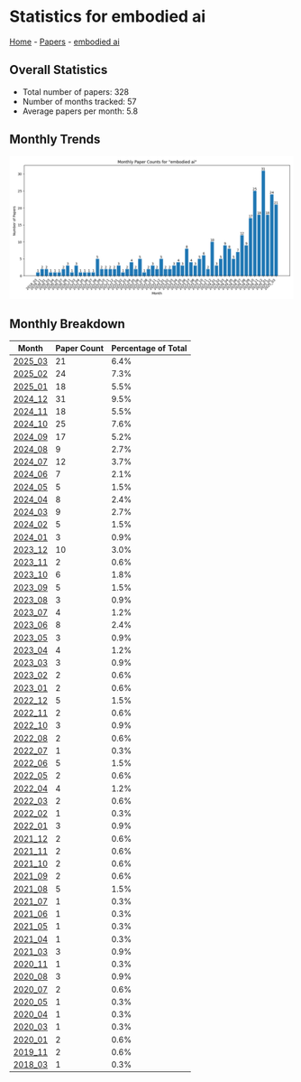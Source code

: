 # Statistics for embodied ai

[Home](https://arxcompass.github.io) - [Papers](https://arxcompass.github.io/papers) - [embodied ai](https://arxcompass.github.io/papers/embodied_ai)

## Overall Statistics

- Total number of papers: 328
- Number of months tracked: 57
- Average papers per month: 5.8

## Monthly Trends

![Monthly Paper Counts](monthly_stats.png)

## Monthly Breakdown

| Month | Paper Count | Percentage of Total |
| --- | --- | --- |
| [2025_03](./2025_03/papers_1.md) | 21 | 6.4% |
| [2025_02](./2025_02/papers_1.md) | 24 | 7.3% |
| [2025_01](./2025_01/papers_1.md) | 18 | 5.5% |
| [2024_12](./2024_12/papers_1.md) | 31 | 9.5% |
| [2024_11](./2024_11/papers_1.md) | 18 | 5.5% |
| [2024_10](./2024_10/papers_1.md) | 25 | 7.6% |
| [2024_09](./2024_09/papers_1.md) | 17 | 5.2% |
| [2024_08](./2024_08/papers_1.md) | 9 | 2.7% |
| [2024_07](./2024_07/papers_1.md) | 12 | 3.7% |
| [2024_06](./2024_06/papers_1.md) | 7 | 2.1% |
| [2024_05](./2024_05/papers_1.md) | 5 | 1.5% |
| [2024_04](./2024_04/papers_1.md) | 8 | 2.4% |
| [2024_03](./2024_03/papers_1.md) | 9 | 2.7% |
| [2024_02](./2024_02/papers_1.md) | 5 | 1.5% |
| [2024_01](./2024_01/papers_1.md) | 3 | 0.9% |
| [2023_12](./2023_12/papers_1.md) | 10 | 3.0% |
| [2023_11](./2023_11/papers_1.md) | 2 | 0.6% |
| [2023_10](./2023_10/papers_1.md) | 6 | 1.8% |
| [2023_09](./2023_09/papers_1.md) | 5 | 1.5% |
| [2023_08](./2023_08/papers_1.md) | 3 | 0.9% |
| [2023_07](./2023_07/papers_1.md) | 4 | 1.2% |
| [2023_06](./2023_06/papers_1.md) | 8 | 2.4% |
| [2023_05](./2023_05/papers_1.md) | 3 | 0.9% |
| [2023_04](./2023_04/papers_1.md) | 4 | 1.2% |
| [2023_03](./2023_03/papers_1.md) | 3 | 0.9% |
| [2023_02](./2023_02/papers_1.md) | 2 | 0.6% |
| [2023_01](./2023_01/papers_1.md) | 2 | 0.6% |
| [2022_12](./2022_12/papers_1.md) | 5 | 1.5% |
| [2022_11](./2022_11/papers_1.md) | 2 | 0.6% |
| [2022_10](./2022_10/papers_1.md) | 3 | 0.9% |
| [2022_08](./2022_08/papers_1.md) | 2 | 0.6% |
| [2022_07](./2022_07/papers_1.md) | 1 | 0.3% |
| [2022_06](./2022_06/papers_1.md) | 5 | 1.5% |
| [2022_05](./2022_05/papers_1.md) | 2 | 0.6% |
| [2022_04](./2022_04/papers_1.md) | 4 | 1.2% |
| [2022_03](./2022_03/papers_1.md) | 2 | 0.6% |
| [2022_02](./2022_02/papers_1.md) | 1 | 0.3% |
| [2022_01](./2022_01/papers_1.md) | 3 | 0.9% |
| [2021_12](./2021_12/papers_1.md) | 2 | 0.6% |
| [2021_11](./2021_11/papers_1.md) | 2 | 0.6% |
| [2021_10](./2021_10/papers_1.md) | 2 | 0.6% |
| [2021_09](./2021_09/papers_1.md) | 2 | 0.6% |
| [2021_08](./2021_08/papers_1.md) | 5 | 1.5% |
| [2021_07](./2021_07/papers_1.md) | 1 | 0.3% |
| [2021_06](./2021_06/papers_1.md) | 1 | 0.3% |
| [2021_05](./2021_05/papers_1.md) | 1 | 0.3% |
| [2021_04](./2021_04/papers_1.md) | 1 | 0.3% |
| [2021_03](./2021_03/papers_1.md) | 3 | 0.9% |
| [2020_11](./2020_11/papers_1.md) | 1 | 0.3% |
| [2020_08](./2020_08/papers_1.md) | 3 | 0.9% |
| [2020_07](./2020_07/papers_1.md) | 2 | 0.6% |
| [2020_05](./2020_05/papers_1.md) | 1 | 0.3% |
| [2020_04](./2020_04/papers_1.md) | 1 | 0.3% |
| [2020_03](./2020_03/papers_1.md) | 1 | 0.3% |
| [2020_01](./2020_01/papers_1.md) | 2 | 0.6% |
| [2019_11](./2019_11/papers_1.md) | 2 | 0.6% |
| [2018_03](./2018_03/papers_1.md) | 1 | 0.3% |
